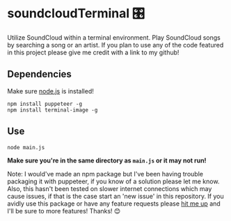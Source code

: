 # soundcloudTerminal  🎛️
Utilize SoundCloud within a terminal environment. Play SoundCloud songs by searching a song or an artist. If you plan to use any of the code featured in this project please give me credit with a link to my github!

## Dependencies
Make sure [node.js](https://nodejs.org/en/download/) is installed!
```
npm install puppeteer -g
npm install terminal-image -g
```

## Use
```
node main.js
```
**Make sure you're in the same directory as ```main.js``` or it may not run!**

Note: I would've made an npm package but I've been having trouble packaging it with puppeteer, if you know of a solution please let me know. Also, this hasn't been tested on slower internet connections which may cause issues, if that is the case start an 'new issue' in this repository. If you avidly use this package or have any feature requests please [hit me up](https://www.instagram.com/ethanspams.__/) and I'll be sure to more features! Thanks! :blush:
